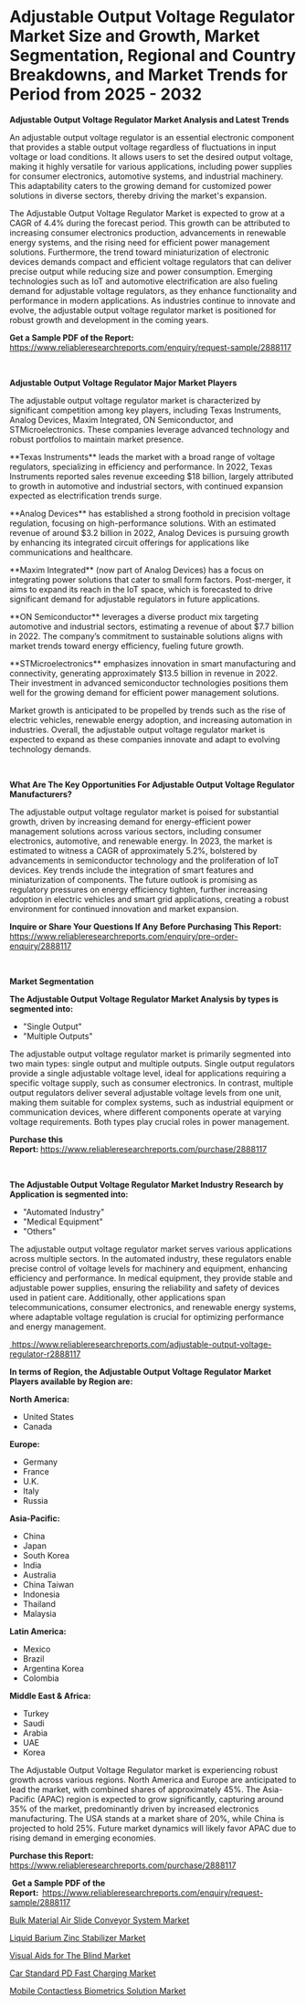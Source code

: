 <p><h1>Adjustable Output Voltage Regulator Market Size and Growth, Market Segmentation, Regional and Country Breakdowns, and Market Trends for Period from 2025 -  2032</h1></p><p><strong>Adjustable Output Voltage Regulator Market Analysis and Latest Trends</strong></p>
<p><p>An adjustable output voltage regulator is an essential electronic component that provides a stable output voltage regardless of fluctuations in input voltage or load conditions. It allows users to set the desired output voltage, making it highly versatile for various applications, including power supplies for consumer electronics, automotive systems, and industrial machinery. This adaptability caters to the growing demand for customized power solutions in diverse sectors, thereby driving the market's expansion.</p><p>The Adjustable Output Voltage Regulator Market is expected to grow at a CAGR of 4.4% during the forecast period. This growth can be attributed to increasing consumer electronics production, advancements in renewable energy systems, and the rising need for efficient power management solutions. Furthermore, the trend toward miniaturization of electronic devices demands compact and efficient voltage regulators that can deliver precise output while reducing size and power consumption. Emerging technologies such as IoT and automotive electrification are also fueling demand for adjustable voltage regulators, as they enhance functionality and performance in modern applications. As industries continue to innovate and evolve, the adjustable output voltage regulator market is positioned for robust growth and development in the coming years.</p></p>
<p><strong>Get a Sample PDF of the Report:&nbsp;</strong> <a href="https://www.reliableresearchreports.com/enquiry/request-sample/2888117?utm_campaign=7&utm_medium=2&utm_source=Github&utm_content=ia&utm_term=14032025&utm_id=adjustable-output-voltage-regulator">https://www.reliableresearchreports.com/enquiry/request-sample/2888117</a></p>
<p>&nbsp;</p>
<p><strong>Adjustable Output Voltage Regulator Major Market Players</strong></p>
<p><p>The adjustable output voltage regulator market is characterized by significant competition among key players, including Texas Instruments, Analog Devices, Maxim Integrated, ON Semiconductor, and STMicroelectronics. These companies leverage advanced technology and robust portfolios to maintain market presence.</p><p>**Texas Instruments** leads the market with a broad range of voltage regulators, specializing in efficiency and performance. In 2022, Texas Instruments reported sales revenue exceeding $18 billion, largely attributed to growth in automotive and industrial sectors, with continued expansion expected as electrification trends surge.</p><p>**Analog Devices** has established a strong foothold in precision voltage regulation, focusing on high-performance solutions. With an estimated revenue of around $3.2 billion in 2022, Analog Devices is pursuing growth by enhancing its integrated circuit offerings for applications like communications and healthcare.</p><p>**Maxim Integrated** (now part of Analog Devices) has a focus on integrating power solutions that cater to small form factors. Post-merger, it aims to expand its reach in the IoT space, which is forecasted to drive significant demand for adjustable regulators in future applications.</p><p>**ON Semiconductor** leverages a diverse product mix targeting automotive and industrial sectors, estimating a revenue of about $7.7 billion in 2022. The company’s commitment to sustainable solutions aligns with market trends toward energy efficiency, fueling future growth.</p><p>**STMicroelectronics** emphasizes innovation in smart manufacturing and connectivity, generating approximately $13.5 billion in revenue in 2022. Their investment in advanced semiconductor technologies positions them well for the growing demand for efficient power management solutions.</p><p>Market growth is anticipated to be propelled by trends such as the rise of electric vehicles, renewable energy adoption, and increasing automation in industries. Overall, the adjustable output voltage regulator market is expected to expand as these companies innovate and adapt to evolving technology demands.</p></p>
<p>&nbsp;</p>
<p><strong>What Are The Key Opportunities For Adjustable Output Voltage Regulator Manufacturers?</strong></p>
<p><p>The adjustable output voltage regulator market is poised for substantial growth, driven by increasing demand for energy-efficient power management solutions across various sectors, including consumer electronics, automotive, and renewable energy. In 2023, the market is estimated to witness a CAGR of approximately 5.2%, bolstered by advancements in semiconductor technology and the proliferation of IoT devices. Key trends include the integration of smart features and miniaturization of components. The future outlook is promising as regulatory pressures on energy efficiency tighten, further increasing adoption in electric vehicles and smart grid applications, creating a robust environment for continued innovation and market expansion.</p></p>
<p><strong>Inquire or Share Your Questions If Any Before Purchasing This Report:</strong> <a href="https://www.reliableresearchreports.com/enquiry/pre-order-enquiry/2888117?utm_campaign=7&utm_medium=2&utm_source=Github&utm_content=ia&utm_term=14032025&utm_id=adjustable-output-voltage-regulator">https://www.reliableresearchreports.com/enquiry/pre-order-enquiry/2888117</a></p>
<p>&nbsp;</p>
<p><strong>Market Segmentation</strong></p>
<p><strong>The Adjustable Output Voltage Regulator Market Analysis by types is segmented into:</strong></p>
<p><ul><li>"Single Output"</li><li>"Multiple Outputs"</li></ul></p>
<p><p>The adjustable output voltage regulator market is primarily segmented into two main types: single output and multiple outputs. Single output regulators provide a single adjustable voltage level, ideal for applications requiring a specific voltage supply, such as consumer electronics. In contrast, multiple output regulators deliver several adjustable voltage levels from one unit, making them suitable for complex systems, such as industrial equipment or communication devices, where different components operate at varying voltage requirements. Both types play crucial roles in power management.</p></p>
<p><strong>Purchase this Report:&nbsp;</strong><a href="https://www.reliableresearchreports.com/purchase/2888117?utm_campaign=7&utm_medium=2&utm_source=Github&utm_content=ia&utm_term=14032025&utm_id=adjustable-output-voltage-regulator">https://www.reliableresearchreports.com/purchase/2888117</a></p>
<p>&nbsp;</p>
<p><strong>The Adjustable Output Voltage Regulator Market Industry Research by Application is segmented into:</strong></p>
<p><ul><li>"Automated Industry"</li><li>"Medical Equipment"</li><li>"Others"</li></ul></p>
<p><p>The adjustable output voltage regulator market serves various applications across multiple sectors. In the automated industry, these regulators enable precise control of voltage levels for machinery and equipment, enhancing efficiency and performance. In medical equipment, they provide stable and adjustable power supplies, ensuring the reliability and safety of devices used in patient care. Additionally, other applications span telecommunications, consumer electronics, and renewable energy systems, where adaptable voltage regulation is crucial for optimizing performance and energy management.</p></p>
<p><a href="https://www.reliableresearchreports.com/adjustable-output-voltage-regulator-r2888117?utm_campaign=7&utm_medium=2&utm_source=Github&utm_content=ia&utm_term=14032025&utm_id=adjustable-output-voltage-regulator">&nbsp;https://www.reliableresearchreports.com/adjustable-output-voltage-regulator-r2888117</a></p>
<p><strong>In terms of Region, the Adjustable Output Voltage Regulator Market Players available by Region are:</strong></p>
<p>
    <p> <strong> North America: </strong>
        <ul>
            <li>United States</li>
            <li>Canada</li>
        </ul>
        </p> 
    <p> <strong> Europe: </strong>
        <ul>
            <li>Germany</li>
            <li>France</li>
            <li>U.K.</li>
            <li>Italy</li>
            <li>Russia</li>
        </ul>
        </p> 
    <p> <strong> Asia-Pacific: </strong>
        <ul>
            <li>China</li>
            <li>Japan</li>
            <li>South Korea</li>
            <li>India</li>
            <li>Australia</li>
            <li>China Taiwan</li>
            <li>Indonesia</li>
            <li>Thailand</li>
            <li>Malaysia</li>
        </ul>
        </p> 
    <p> <strong> Latin America: </strong>
        <ul>
            <li>Mexico</li>
            <li>Brazil</li>
            <li>Argentina Korea</li>
            <li>Colombia</li>
        </ul>
        </p> 
    <p> <strong> Middle East & Africa: </strong>
        <ul>
            <li>Turkey</li>
            <li>Saudi</li>
            <li>Arabia</li>
            <li>UAE</li>
            <li>Korea</li>
        </ul>
    </p>
    </p>
<p><p>The Adjustable Output Voltage Regulator market is experiencing robust growth across various regions. North America and Europe are anticipated to lead the market, with combined shares of approximately 45%. The Asia-Pacific (APAC) region is expected to grow significantly, capturing around 35% of the market, predominantly driven by increased electronics manufacturing. The USA stands at a market share of 20%, while China is projected to hold 25%. Future market dynamics will likely favor APAC due to rising demand in emerging economies.</p></p>
<p><strong>Purchase this Report: </strong><a href="https://www.reliableresearchreports.com/purchase/2888117?utm_campaign=7&utm_medium=2&utm_source=Github&utm_content=ia&utm_term=14032025&utm_id=adjustable-output-voltage-regulator">https://www.reliableresearchreports.com/purchase/2888117</a></p>
<p>&nbsp;<strong>Get a Sample PDF of the Report:&nbsp;&nbsp;</strong><a href="https://www.reliableresearchreports.com/enquiry/request-sample/2888117?utm_campaign=7&utm_medium=2&utm_source=Github&utm_content=ia&utm_term=14032025&utm_id=adjustable-output-voltage-regulator">https://www.reliableresearchreports.com/enquiry/request-sample/2888117</a></p>
<p><strong></strong></p>
<p><p><a href="https://github.com/quiraytaibat/Market-Research-Report-List-1/blob/main/bulk-material-air-slide-conveyor-system-market.md?utm_campaign=7&utm_medium=2&utm_source=Github&utm_content=ia&utm_term=14032025&utm_id=adjustable-output-voltage-regulator">Bulk Material Air Slide Conveyor System Market</a></p><p><a href="https://github.com/denuetkachci/Market-Research-Report-List-1/blob/main/liquid-barium-zinc-stabilizer-market.md?utm_campaign=7&utm_medium=2&utm_source=Github&utm_content=ia&utm_term=14032025&utm_id=adjustable-output-voltage-regulator">Liquid Barium Zinc Stabilizer Market</a></p><p><a href="https://github.com/cachuhashieb/Market-Research-Report-List-1/blob/main/visual-aids-for-the-blind-market.md?utm_campaign=7&utm_medium=2&utm_source=Github&utm_content=ia&utm_term=14032025&utm_id=adjustable-output-voltage-regulator">Visual Aids for The Blind Market</a></p><p><a href="https://github.com/lenjakam/Market-Research-Report-List-1/blob/main/car-standard-pd-fast-charging-market.md?utm_campaign=7&utm_medium=2&utm_source=Github&utm_content=ia&utm_term=14032025&utm_id=adjustable-output-voltage-regulator">Car Standard PD Fast Charging Market</a></p><p><a href="https://github.com/groszsaoudrd/Market-Research-Report-List-1/blob/main/mobile-contactless-biometrics-solution-market.md?utm_campaign=7&utm_medium=2&utm_source=Github&utm_content=ia&utm_term=14032025&utm_id=adjustable-output-voltage-regulator">Mobile Contactless Biometrics Solution Market</a></p></p>